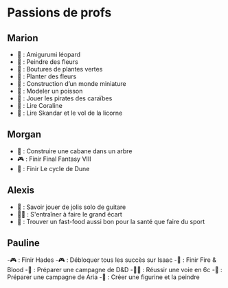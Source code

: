 # Passions de profs

## Marion

- 🧶 : Amigurumi léopard
- 🎨 : Peindre des fleurs
- 🌿 : Boutures de plantes vertes
- 🌸 : Planter des fleurs
- 🗿 : Construction d’un monde miniature
- 🗿 : Modeler un poisson
- 🎹 : Jouer les pirates des caraïbes
- 📕 : Lire Coraline
- 📕 : Lire Skandar et le vol de la licorne

## Morgan

- 🔨 : Construire une cabane dans un arbre
- 🎮 : Finir Final Fantasy VIII
- 📕 : Finir Le cycle de Dune

## Alexis

- 🎸 : Savoir jouer de jolis solo de guitare
- 🤸‍♂️ : S'entraîner à faire le grand écart
- 🔎 : Trouver un fast-food aussi bon pour la santé que faire du sport

## Pauline

-🎮 : Finir Hades
-🎮 : Débloquer tous les succès sur Isaac
-📕 : Finir Fire & Blood
-🎲 : Préparer une campagne de D&D
-🧗‍♀️ : Réussir une voie en 6c
-🎲 : Préparer une campagne de Aria
-🗿 : Créer une figurine et la peindre